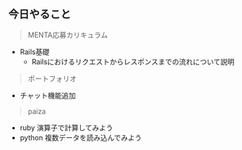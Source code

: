 ## 今日やること

> MENTA応募カリキュラム
- Rails基礎
  - Railsにおけるリクエストからレスポンスまでの流れについて説明
 


> ポートフォリオ
- チャット機能追加


> paiza
- ruby 演算子で計算してみよう 
- python 複数データを読み込んでみよう 

